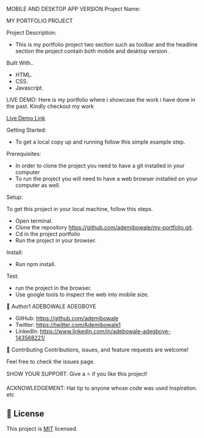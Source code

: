 MOBILE AND DESKTOP APP VERSION
Project Name:

MY PORTFOLIO PROJECT

Project Description:

- This is my portfolio project two section such as toolbar and the headline  section the project contain both mobile and desktop version .

Built With..

   - HTML. 
   - CSS.
   - Javascript.

   LIVE DEMO:
   Here is my portfolio where i showcase the work i have done in the past. Kindly checkout my work 
   
   [Live Demo Link](https://ademibowale.github.io/my-portfolio/)

Getting Started:
   - To get a local copy up and running follow this simple example step.

Prerequisites:
- In order to clone the project you need to have a git installed     in your computer
- To run the project you will need to have a web browser installed on your computer as well.
 
Setup:

To get this project in your local machine, follow this steps.
   - Open terminal.
   - Clone the repository https://github.com/ademibowale/my-portfolio.git.
   - Cd in the project portfolio
   - Run the project in your browser.

Install:
   - Run npm install.

Test:
   - run the project in the browser.
   - Use google tools to inspect the web into mobile size.

👤 Author1
ADEBOWALE ADEGBOYE
   - GitHub: https://github.com/ademibowale
   - Twitter: https://twitter.com/Ademibowale1
   - LinkedIn: https://www.linkedin.com/in/adebowale-adegboye-143568221/

🤝 Contributing
Contributions, issues, and feature requests are welcome!

Feel free to check the issues page.

SHOW YOUR SUPPORT:
Give a ⭐ if you like this project!


ACKNOWLEDGEMENT:
Hat tip to anyone whose code was used
Inspiration.
etc
## 📝 License

This project is [MIT](./MIT.md) licensed.